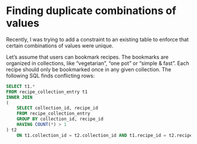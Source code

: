# Finding duplicate combinations of values

Recently, I was trying to add a constraint to an existing table to enforce that certain combinations of values were unique.

Let’s assume that users can bookmark recipes. The bookmarks are organized in collections, like “vegetarian”, “one pot” or “simple & fast”.
Each recipe should only be bookmarked once in any given collection.
The following SQL finds conflicting rows:

```sql
SELECT t1.*
FROM recipe_collection_entry t1
INNER JOIN
(
    SELECT collection_id, recipe_id
    FROM recipe_collection_entry
    GROUP BY collection_id, recipe_id
    HAVING COUNT(*) > 1
) t2
    ON t1.collection_id = t2.collection_id AND t1.recipe_id = t2.recipe_id;
```
